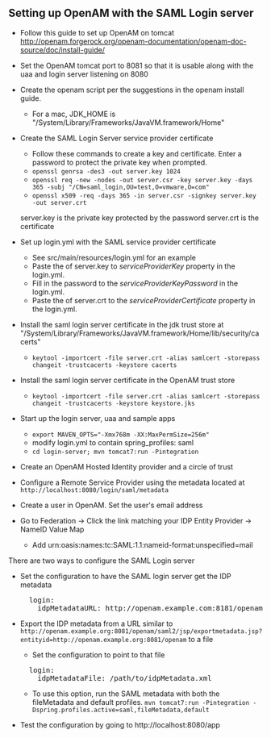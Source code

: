 ## Setting up OpenAM with the SAML Login server

- Follow this guide to set up OpenAM on tomcat http://openam.forgerock.org/openam-documentation/openam-doc-source/doc/install-guide/

- Set the OpenAM tomcat port to 8081 so that it is usable along with the uaa and login server listening on 8080

- Create the openam script per the suggestions in the openam install guide.
  - For a mac, JDK_HOME is "/System/Library/Frameworks/JavaVM.framework/Home"
  
- Create the SAML Login Server service provider certificate
  - Follow these commands to create a key and certificate. Enter a password to protect the private key when prompted.
  - `openssl genrsa -des3 -out server.key 1024`
  - `openssl req -new -nodes -out server.csr -key server.key -days 365 -subj "/CN=saml_login,OU=test,O=vmware,O=com"`
  - `openssl x509 -req -days 365 -in server.csr -signkey server.key -out server.crt`

  server.key is the private key protected by the password
  server.crt is the certificate
  
- Set up login.yml with the SAML service provider certificate 
  - See src/main/resources/login.yml for an example
  - Paste the of server.key to _serviceProviderKey_ property in the login.yml.
  - Fill in the password to the _serviceProviderKeyPassword_ in the login.yml.
  - Paste the of server.crt to the _serviceProviderCertificate_ property in the login.yml. 

- Install the saml login server certificate in the jdk trust store at "/System/Library/Frameworks/JavaVM.framework/Home/lib/security/cacerts"
  - `keytool -importcert -file server.crt -alias samlcert -storepass changeit -trustcacerts -keystore cacerts`

- Install the saml login server certificate in the OpenAM trust store
  - `keytool -importcert -file server.crt -alias samlcert -storepass changeit -trustcacerts -keystore keystore.jks`

- Start up the login server, uaa and sample apps
  - `export MAVEN_OPTS="-Xmx768m -XX:MaxPermSize=256m"`
  - modify login.yml to contain spring_profiles: saml 
  - `cd login-server; mvn tomcat7:run -Pintegration`

- Create an OpenAM Hosted Identity provider and a circle of trust

- Configure a Remote Service Provider using the metadata located at `http://localhost:8080/login/saml/metadata`

- Create a user in OpenAM. Set the user's email address

- Go to Federation -> Click the link matching your IDP Entity Provider -> NameID Value Map
  - Add urn:oasis:names:tc:SAML:1.1:nameid-format:unspecified=mail

There are two ways to configure the SAML Login server

- Set the configuration to have the SAML login server get the IDP metadata

  <pre>
    login:
      idpMetadataURL: http://openam.example.com:8181/openam/saml2/jsp/exportmetadata.jsp?entityid=http://openam.example.com:8181/openam
  </pre>

- Export the IDP metadata from a URL similar to `http://openam.example.org:8081/openam/saml2/jsp/exportmetadata.jsp?entityid=http://openam.example.org:8081/openam` to a file
  - Set the configuration to point to that file
  
  <pre>
    login:
      idpMetadataFile: /path/to/idpMetadata.xml
  </pre>

  - To use this option, run the SAML metadata with both the fileMetadata and default profiles. `mvn tomcat7:run -Pintegration -Dspring.profiles.active=saml,fileMetadata,default`

- Test the configuration by going to http://localhost:8080/app